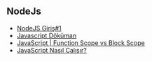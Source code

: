 ## NodeJs
- [NodeJS Giriş#1](https://cagatay.me/nodejs-t%C3%BCrk%C3%A7e-e%C4%9Fitim-seti-giri%C5%9F-1-815b6fd21502)
- [Javascript Döküman](https://tr.javascript.info/)
- [JavaScript | Function Scope vs Block Scope](https://medium.com/@tugrulbayrak/javascript-scope-65e86de65cff)
- [JavaScript Nasıl Çalışır?](http://devnot.com/2020/javascript-nasil-calisir/)
